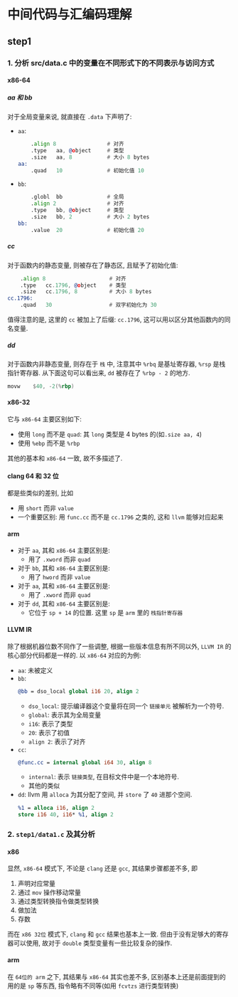 # 中间代码与汇编码理解

## step1

### 1. 分析 src/data.c 中的变量在不同形式下的不同表示与访问方式

#### x86-64

##### aa 和 bb

对于全局变量来说, 就直接在 `.data` 下声明了:
- `aa`: 
    ```asm
        .align 8                # 对齐
        .type	aa, @object     # 类型
        .size	aa, 8           # 大小 8 bytes
    aa:
        .quad	10              # 初始化值 10
    ```
- `bb`:
    ```asm
        .globl	bb              # 全局
        .align 2                # 对齐
        .type	bb, @object     # 类型
        .size	bb, 2           # 大小 2 bytes
    bb:
        .value	20              # 初始化值 20
    ```

##### cc

对于函数内的静态变量, 则被存在了静态区, 且赋予了初始化值:
```asm
	.align 8                    # 对齐
	.type	cc.1796, @object    # 类型
	.size	cc.1796, 8          # 大小 8 bytes
cc.1796:
	.quad	30                  # 双字初始化为 30
```
值得注意的是, 这里的 `cc` 被加上了后缀: `cc.1796`, 这可以用以区分其他函数内的同名变量.

##### dd

对于函数内非静态变量, 则存在于 `栈` 中, 注意其中 `%rbq` 是基址寄存器, `%rsp` 是栈指针寄存器. 从下面这句可以看出来, `dd` 被存在了 `%rbp - 2` 的地方.
```asm
movw	$40, -2(%rbp)
```

#### x86-32

它与 `x86-64` 主要区别如下:
- 使用 `long` 而不是 `quad`: 其 `long` 类型是 4 bytes 的(如`.size aa, 4`)
- 使用 `%ebp` 而不是 `%rbp`

其他的基本和 `x86-64` 一致, 故不多描述了.

#### clang 64 和 32 位

都是些类似的差别, 比如
- 用 `short` 而非 `value`
- 一个重要区别: 用 `func.cc` 而不是 `cc.1796` 之类的, 这和 `llvm` 能够对应起来

#### arm

- 对于 `aa`, 其和 `x86-64` 主要区别是:
    - 用了 `.xword` 而非 `quad`
- 对于 `bb`, 其和 `x86-64` 主要区别是:
    - 用了 `hword` 而非 `value`
- 对于 `aa`, 其和 `x86-64` 主要区别是:
    - 用了 `.xword` 而非 `quad`
- 对于 `dd`, 其和 `x86-64` 主要区别是:
    - 它位于 `sp + 14` 的位置. 这里 `sp` 是 `arm` 里的 `栈指针寄存器`

#### LLVM IR

除了根据机器位数不同作了一些调整, 根据一些版本信息有所不同以外, `LLVM IR` 的核心部分代码都是一样的. 以 `x86-64` 对应的为例:

- `aa`: 未被定义
- `bb`:
    ```llvm
    @bb = dso_local global i16 20, align 2
    ```
    - `dso_local`: 提示编译器这个变量将在同一个 `链接单元` 被解析为一个符号.
    - `global`: 表示其为全局变量
    - `i16`: 表示了类型
    - `20`: 表示了初值
    - `align 2`: 表示了对齐
- `cc`:
    ```llvm
    @func.cc = internal global i64 30, align 8
    ```
    - `internal`: 表示 `链接类型`, 在目标文件中是一个本地符号.
    - 其他的类似
- `dd`: llvm 用 `alloca` 为其分配了空间, 并 `store` 了 `40` 进那个空间.
    ```llvm
    %1 = alloca i16, align 2
    store i16 40, i16* %1, align 2
    ```

### 2. `step1/data1.c` 及其分析

#### x86

显然, `x86-64` 模式下, 不论是 `clang` 还是 `gcc`, 其结果步骤都差不多, 即
1. 声明对应常量
2. 通过 `mov` 操作移动常量
3. 通过类型转换指令做类型转换
4. 做加法
5. 存数

而在 `x86 32位` 模式下, `clang` 和 `gcc` 结果也基本上一致. 但由于没有足够大的寄存器可以使用, 故对于 `double` 类型变量有一些比较复杂的操作.

#### arm

在 `64位的 arm` 之下, 其结果与 `x86-64` 其实也差不多, 区别基本上还是前面提到的用的是 `sp` 等东西, 指令略有不同等(如用 `fcvtzs` 进行类型转换)
